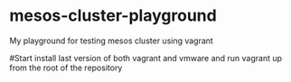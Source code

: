 # mesos-cluster-playground
My playground for testing mesos cluster using vagrant

#Start
install last version of both vagrant and vmware and run vagrant up from the root of the repository
